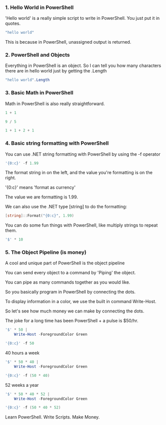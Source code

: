
### 1. Hello World in PowerShell

 'Hello world' is a really simple script to write in PowerShell.
 You just put it in quotes.


```PowerShell
"hello world"
```
 This is because in PowerShell, unassigned output is returned.

### 2. PowerShell and Objects

 Everything in PowerShell is an object.
 So I can tell you how many characters there are in hello world just by getting the .Length

```PowerShell
"hello world".Length
```
### 3. Basic Math in PowerShell


Math in PowerShell is also really straightforward.

```PowerShell
1 + 1
```

```PowerShell
9 / 5
```

```PowerShell
1 + 1 + 2 + 1
```
### 4. Basic string formatting with PowerShell

 You can use .NET string formatting with PowerShell by using the -f operator

```PowerShell
'{0:c}' -f 1.99
```
 The format string in on the left, and the value you're formatting is on the right.

 '{0:c}' means 'format as currency'

 The value we are formatting is 1.99.

 We can also use the .NET type [string] to do the formatting:

```PowerShell
[string]::Format("{0:c}", 1.99)
```
 You can do some fun things with PowerShell, like multiply strings to repeat them.

```PowerShell
'$' * 10
```
### 5. The Object Pipeline (is money)

 A cool and unique part of PowerShell is the object pipeline

 You can send every object to a command by 'Piping' the object.

 You can pipe as many commands together as you would like.

 So you basically program in PowerShell by connecting the dots.

 To display information in a color, we use the built in command Write-Host.

 So let's see how much money we can make by connecting the dots.

 The joke for a long time has been PowerShell + a pulse is $50/hr.


```PowerShell
'$' * 50 |
    Write-Host -ForegroundColor Green
```

```PowerShell
'{0:c}' -f 50
```
 40 hours a week

```PowerShell
'$' * 50 * 40 |
    Write-Host -ForegroundColor Green
```

```PowerShell
'{0:c}' -f (50 * 40)
```
 52 weeks a year

```PowerShell
'$' * 50 * 40 * 52 |
    Write-Host -ForegroundColor Green
```

```PowerShell
'{0:c}' -f (50 * 40 * 52)
```
 Learn PowerShell.
 Write Scripts.
 Make Money.


